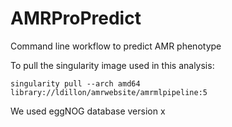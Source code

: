 # AMRProPredict
Command line workflow to predict AMR phenotype

To pull the singularity image used in this analysis:
```
singularity pull --arch amd64 library://ldillon/amrwebsite/amrmlpipeline:5
```
We used eggNOG database version x
